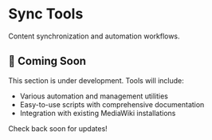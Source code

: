 # Sync Tools

Content synchronization and automation workflows.

## 🔄 Coming Soon

This section is under development. Tools will include:

- Various automation and management utilities
- Easy-to-use scripts with comprehensive documentation
- Integration with existing MediaWiki installations

Check back soon for updates!
